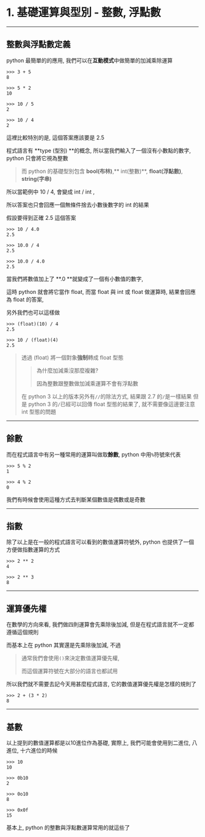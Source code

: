# 1. 基礎運算與型別 - 整數, 浮點數
---
## 整數與浮點數定義

python 最簡單的的應用, 我們可以在**互動模式**中做簡單的加減乘除運算

```
>>> 3 + 5
8

>>> 5 * 2
10

>>> 10 / 5
2

>>> 10 / 4
2
```

這裡比較特別的是, 這個答案應該要是 2.5

程式語言有 **type \(型別\) **的概念, 所以當我們輸入了一個沒有小數點的數字, python 只會將它視為整數

> 而 python 的基礎型別包含 **bool\(布林\)**,** int\(整數\)**, **float\(浮點數\)**, **string\(字串\)**

所以當範例中 10 / 4, 會變成 int / int ,

所以答案也只會回應一個無條件捨去小數後數字的 int 的結果

假設要得到正確 2.5 這個答案

```
>>> 10 / 4.0
2.5

>>> 10.0 / 4
2.5

>>> 10.0 / 4.0
2.5
```

當我們將數值加上了 **.0 **就變成了一個有小數值的數字,

這時 python 就會將它當作 float, 而當 float 與 int 或 float 做運算時, 結果會回應為 float 的答案,

另外我們也可以這樣做

```
>>> (float)(10) / 4
2.5

>>> 10 / (float)(4)
2.5
```

> 透過 \(float\) 將一個對象**強制**轉成 float 型態
>
> > 為什麼加減乘沒那麼複雜?
> >
> > 因為整數跟整數做加減乘運算不會有浮點數
>
> 在 python 3 以上的版本另外有`//`的除法方式, 結果跟 2.7 的`/`是一樣結果 但是 python 3 的`/`已經可以回傳 float 型態的結果了, 就不需要像這邊要注意 int 型態的問題

---

## 餘數

而在程式語言中有另一種常用的運算叫做取**餘數**, python 中用`%`符號來代表

```
>>> 5 % 2
1

>>> 4 % 2
0
```

我們有時候會使用這種方式去判斷某個數值是偶數或是奇數

---

## 指數

除了以上是在一般的程式語言可以看到的數值運算符號外, python 也提供了一個方便做指數運算的方式

```
>>> 2 ** 2
4

>>> 2 ** 3
8
```

---

## 運算優先權

在數學的方向來看, 我們做四則運算會先乘除後加減, 但是在程式語言就不一定都遵循這個規則

而基本上在 python 其實還是先乘除後加減, 不過

> 通常我們會使用`()`來決定數值運算優先權,
>
> 而這個運算符號在大部分的語言也都試用

所以我們就不需要去記今天用甚麼程式語言, 它的數值運算優先權是怎樣的規則了

```
>>> 2 + (3 * 2)
8
```

---

## 基數

以上提到的數值運算都是以10進位作為基礎, 實際上, 我們可能會使用到二進位, 八進位, 十六進位的時候

```
>>> 10
10

>>> 0b10
2

>>> 0o10
8

>>> 0x0f
15
```

基本上, python 的整數與浮點數運算常用的就這些了

